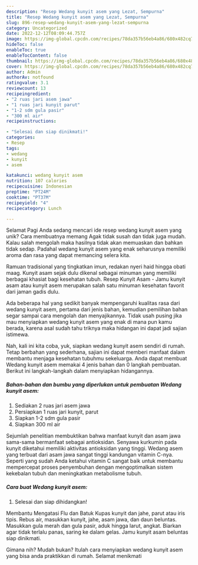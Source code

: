 ```yaml
---
description: "Resep Wedang kunyit asem yang Lezat, Sempurna"
title: "Resep Wedang kunyit asem yang Lezat, Sempurna"
slug: 896-resep-wedang-kunyit-asem-yang-lezat-sempurna
category: Uncategorized
date: 2022-12-12T08:09:44.757Z
image: https://img-global.cpcdn.com/recipes/78da357b56eb4a86/680x482cq70/wedang-kunyit-asem-foto-resep-utama.jpg
hideToc: false
enableToc: true
enableTocContent: false
thumbnail: https://img-global.cpcdn.com/recipes/78da357b56eb4a86/680x482cq70/wedang-kunyit-asem-foto-resep-utama.jpg
cover: https://img-global.cpcdn.com/recipes/78da357b56eb4a86/680x482cq70/wedang-kunyit-asem-foto-resep-utama.jpg
author: Admin
authorAv: notfound
ratingvalue: 3.1
reviewcount: 13
recipeingredient:
- "2 ruas jari asem jawa"
- "1 ruas jari kunyit parut"
- "1-2 sdm gula pasir"
- "300 ml air"
recipeinstructions:

- "Selesai dan siap dinikmati!"
categories:
- Resep
tags:
- wedang
- kunyit
- asem

katakunci: wedang kunyit asem 
nutrition: 107 calories
recipecuisine: Indonesian
preptime: "PT24M"
cooktime: "PT37M"
recipeyield: "4"
recipecategory: Lunch

---
```



Selamat Pagi Anda sedang mencari ide resep wedang kunyit asem yang unik? Cara membuatnya memang Agak tidak susah dan tidak juga mudah. Kalau salah mengolah maka hasilnya tidak akan memuaskan dan bahkan tidak sedap. Padahal wedang kunyit asem yang enak seharusnya memiliki aroma dan rasa yang dapat memancing selera kita.


Ramuan tradisional yang tingkatkan imun, redakan nyeri haid hingga obati maag. Kunyit asam sejak dulu dikenal sebagai minuman yang memiliki berbagai khasiat bagi kesehatan tubuh. Resep Kunyit Asam - Jamu kunyit asam atau kunyit asem merupakan salah satu minuman kesehatan favorit dari jaman gadis dulu.

Ada beberapa hal yang sedikit banyak mempengaruhi kualitas rasa dari wedang kunyit asem, pertama dari jenis bahan, kemudian pemilihan bahan segar sampai cara mengolah dan menyajikannya. Tidak usah pusing jika mau menyiapkan wedang kunyit asem yang enak di mana pun kamu berada, karena asal sudah tahu triknya maka hidangan ini dapat jadi sajian istimewa.


Nah, kali ini kita coba, yuk, siapkan wedang kunyit asem sendiri di rumah. Tetap berbahan yang sederhana, sajian ini dapat memberi manfaat dalam membantu menjaga kesehatan tubuhmu sekeluarga. Anda dapat membuat Wedang kunyit asem memakai 4 jenis bahan dan 0 langkah pembuatan. Berikut ini langkah-langkah dalam menyiapkan hidangannya.

<!--inarticleads1-->

##### Bahan-bahan dan bumbu yang diperlukan untuk pembuatan Wedang kunyit asem:

1. Sediakan 2 ruas jari asem jawa
1. Persiapkan 1 ruas jari kunyit, parut
1. Siapkan 1-2 sdm gula pasir
1. Siapkan 300 ml air


Sejumlah penelitian membuktikan bahwa manfaat kunyit dan asam jawa sama-sama bermanfaat sebagai antioksidan. Senyawa kurkumin pada kunyit diketahui memiliki aktivitas antioksidan yang tinggi. Wedang asem yang terbuat dari asam jawa sangat tinggi kandungan vitamin C-nya. Seperti yang sudah Anda ketahui vitamin C sangat baik untuk membantu mempercepat proses penyembuhan dengan mengoptimalkan sistem kekebalan tubuh dan meningkatkan metabolisme tubuh. 

<!--inarticleads2-->

##### Cara buat Wedang kunyit asem:


1. Selesai dan siap dihidangkan!

Membantu Mengatasi Flu dan Batuk Kupas kunyit dan jahe, parut atau iris tipis. Rebus air, masukkan kunyit, jahe, asam jawa, dan daun beluntas. Masukkan gula merah dan gula pasir, aduk hingga larut, angkat. Biarkan agar tidak terlalu panas, saring ke dalam gelas. Jamu kunyit asam beluntas siap dinikmati. 

Gimana nih? Mudah bukan? Itulah cara menyiapkan wedang kunyit asem yang bisa anda praktikkan di rumah. Selamat menikmati
